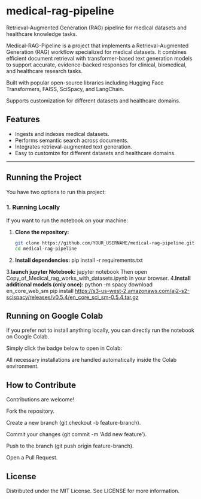 # medical-rag-pipeline
Retrieval-Augmented Generation (RAG) pipeline for medical datasets and healthcare knowledge tasks.

Medical-RAG-Pipeline is a project that implements a Retrieval-Augmented Generation (RAG) workflow specialized for medical datasets. It combines efficient document retrieval with transformer-based text generation models to support accurate, evidence-backed responses for clinical, biomedical, and healthcare research tasks.

Built with popular open-source libraries including Hugging Face Transformers, FAISS, SciSpacy, and LangChain.

Supports customization for different datasets and healthcare domains.
##  Features

- Ingests and indexes medical datasets.
- Performs semantic search across documents.
- Integrates retrieval-augmented text generation.
- Easy to customize for different datasets and healthcare domains.

---

## Running the Project

You have two options to run this project:

### 1. Running Locally

If you want to run the notebook on your machine:

1. **Clone the repository:**
   ```bash
   git clone https://github.com/YOUR_USERNAME/medical-rag-pipeline.git
   cd medical-rag-pipeline

2. **Install dependencies:**
   pip install -r requirements.txt

3.**launch jupyter Notebook:**
  jupyter notebook
  Then open Copy_of_Medical_rag_works_with_datasets.ipynb in your browser.
4.**Install additional models (only once):**
  python -m spacy download en_core_web_sm
  pip install https://s3-us-west-2.amazonaws.com/ai2-s2-scispacy/releases/v0.5.4/en_core_sci_sm-0.5.4.tar.gz


## Running on Google Colab
If you prefer not to install anything locally, you can directly run the notebook on Google Colab.

Simply click the badge below to open in Colab:


All necessary installations are handled automatically inside the Colab environment.


## How to Contribute
Contributions are welcome!

Fork the repository.

Create a new branch (git checkout -b feature-branch).

Commit your changes (git commit -m 'Add new feature').

Push to the branch (git push origin feature-branch).

Open a Pull Request.

## License
Distributed under the MIT License. See LICENSE for more information.

